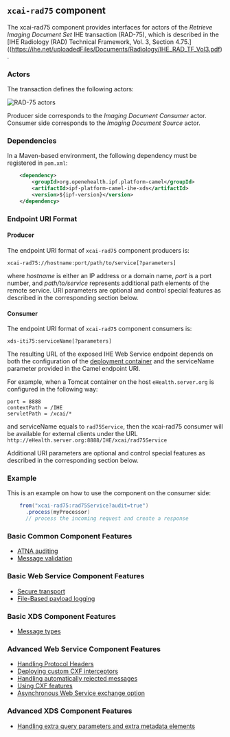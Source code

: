 
## `xcai-rad75` component

The xcai-rad75 component provides interfaces for actors of the *Retrieve Imaging Document Set* IHE transaction (RAD-75),
which is described in the [IHE Radiology (RAD) Technical Framework, Vol. 3, Section 4.75.]((https://ihe.net/uploadedFiles/Documents/Radiology/IHE_RAD_TF_Vol3.pdf).

### Actors

The transaction defines the following actors:

![RAD-75 actors](images/rad75.png)

Producer side corresponds to the *Imaging Document Consumer* actor.
Consumer side corresponds to the *Imaging Document Source* actor.

### Dependencies

In a Maven-based environment, the following dependency must be registered in `pom.xml`:

```xml
    <dependency>
        <groupId>org.openehealth.ipf.platform-camel</groupId>
        <artifactId>ipf-platform-camel-ihe-xds</artifactId>
        <version>${ipf-version}</version>
    </dependency>
```

### Endpoint URI Format

#### Producer

The endpoint URI format of `xcai-rad75` component producers is:

```
xcai-rad75://hostname:port/path/to/service[?parameters]
```

where *hostname* is either an IP address or a domain name, *port* is a port number, and *path/to/service*
represents additional path elements of the remote service.
URI parameters are optional and control special features as described in the corresponding section below.

#### Consumer

The endpoint URI format of `xcai-rad75` component consumers is:

```
xds-iti75:serviceName[?parameters]
```

The resulting URL of the exposed IHE Web Service endpoint depends on both the configuration of the [deployment container]
and the serviceName parameter provided in the Camel endpoint URI.

For example, when a Tomcat container on the host `eHealth.server.org` is configured in the following way:

```
port = 8888
contextPath = /IHE
servletPath = /xcai/*
```

and serviceName equals to `rad75Service`, then the xcai-rad75 consumer will be available for external clients under the URL
`http://eHealth.server.org:8888/IHE/xcai/rad75Service`

Additional URI parameters are optional and control special features as described in the corresponding section below.


### Example

This is an example on how to use the component on the consumer side:

```java
    from("xcai-rad75:rad75Service?audit=true")
      .process(myProcessor)
      // process the incoming request and create a response
```


### Basic Common Component Features

* [ATNA auditing]
* [Message validation]

### Basic Web Service Component Features

* [Secure transport]
* [File-Based payload logging]

### Basic XDS Component Features

* [Message types]

### Advanced Web Service Component Features

* [Handling Protocol Headers]
* [Deploying custom CXF interceptors]
* [Handling automatically rejected messages]
* [Using CXF features]
* [Asynchronous Web Service exchange option]

### Advanced XDS Component Features

* [Handling extra query parameters and extra metadata elements]


[ATNA auditing]: ../ipf-platform-camel-ihe/atna.html
[Message validation]: ../ipf-platform-camel-ihe/messageValidation.html

[deployment container]: ../ipf-platform-camel-ihe-ws/deployment.html
[Secure Transport]: ../ipf-platform-camel-ihe-ws/secureTransport.html
[File-Based payload logging]: ../ipf-platform-camel-ihe-ws/payloadLogging.html

[Message types]: messageTypes.html
[Handling extra query parameters and extra metadata elements]: handlingExtra.html

[Handling Protocol Headers]: ../ipf-platform-camel-ihe-ws/protocolHeaders.html
[Deploying custom CXF interceptors]: ../ipf-platform-camel-ihe-ws/customInterceptors.html
[Handling automatically rejected messages]: ../ipf-platform-camel-ihe-ws/handlingRejected.html
[Using CXF features]: ../ipf-platform-camel-ihe-ws/cxfFeatures.html
[Asynchronous Web Service exchange option]: ../ipf-platform-camel-ihe-ws/async.md



